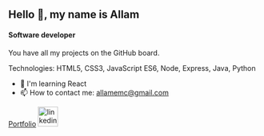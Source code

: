 ## Hello 👋, my name is Allam
#### Software developer

You have all my projects on the GitHub board.

Technologies: HTML5, CSS3, JavaScript ES6, Node, Express, Java, Python

- 🌱 I'm learning React
- 📫 How to contact me: allamemc@gmail.com


<a href="https://allam-dev.vercel.app/">Portfolio</a>  [<img src='https://cdn.jsdelivr.net/npm/simple-icons@3.0.1/icons/linkedin.svg' alt='linkedin' height='40'>](https://www.linkedin.com/in/allam-miranda-carrasco-368429256)  



